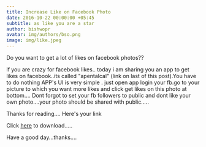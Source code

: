 ```yaml
---
title: Increase Like on Facebook Photo
date: 2016-10-22 00:00:00 +05:45
subtitle: as like you are a star
author: bishwopr
avatar: img/authors/bso.png
image: img/like.jpeg
---
```


Do you want to get a lot of likes on facebook photos??


if you are crazy for facebook likes.. today i am sharing you an app to get likes on facebook..its called "apentalcal" (link on last of this post).You have to do nothing APP's UI is very simple . just open app login your fb.go to your picture to which you want more likes and click get likes on this photo at bottom.... Dont forgot to set your fb followers to public and dont like your own photo....your photo should be shared with public.....


Thanks for reading....
Here's your link

Click <a href="http://adf.ly/1fAB87">here</a> to download.....

Have a good day...thanks....

